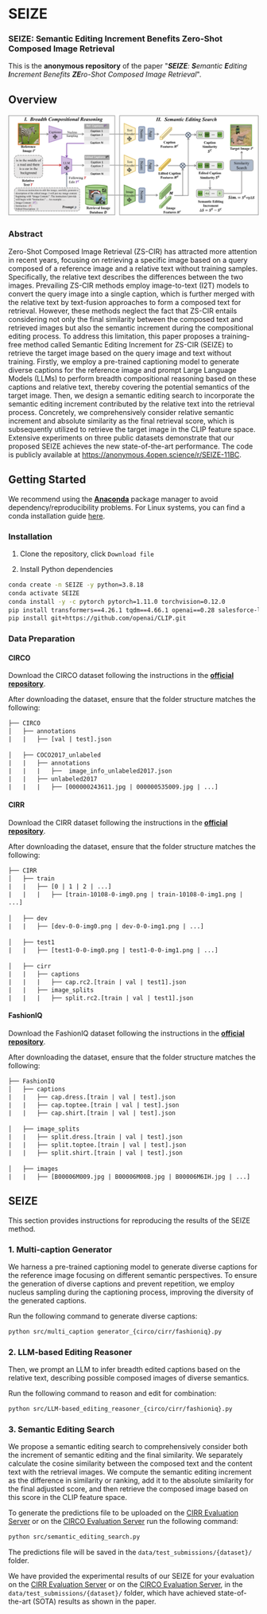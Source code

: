 # SEIZE

### SEIZE: Semantic Editing Increment Benefits Zero-Shot Composed Image Retrieval

This is the **anonymous  repository** of the paper "***SEIZE**: **S**emantic **E**diting **I**ncrement Benefits **ZE**ro-Shot Composed Image Retrieval*".

## Overview

![framework](./images/framework.png)

### Abstract

Zero-Shot Composed Image Retrieval (ZS-CIR) has attracted more attention in recent years, focusing on retrieving a specific image based on a query composed of a reference image and a relative text without training samples. Specifically, the relative text describes the differences between the two images. Prevailing ZS-CIR methods employ image-to-text (I2T) models to convert the query image into a single caption, which is further merged with the relative text by text-fusion approaches to form a composed text for retrieval. However, these methods neglect the fact that ZS-CIR entails considering not only the final similarity between the composed text and retrieved images but also the semantic increment during the compositional editing process. To address this limitation, this paper proposes a training-free method called Semantic Editing Increment for ZS-CIR (SEIZE) to retrieve the target image based on the query image and text without training. Firstly, we employ a pre-trained captioning model to generate diverse captions for the reference image and prompt Large Language Models (LLMs) to perform breadth compositional reasoning based on these captions and relative text, thereby covering the potential semantics of the target image. Then, we design a semantic editing search to incorporate the semantic editing increment contributed by the relative text into the retrieval process. Concretely, we comprehensively consider relative semantic increment and absolute similarity as the final retrieval score, which is subsequently utilized to retrieve the target image in the CLIP feature space. Extensive experiments on three public datasets demonstrate that our proposed SEIZE achieves the new state-of-the-art performance. The code is publicly available at https://anonymous.4open.science/r/SEIZE-11BC.

## Getting Started

We recommend using the [**Anaconda**](https://www.anaconda.com/) package manager to avoid dependency/reproducibility problems.
For Linux systems, you can find a conda installation guide [here](https://docs.conda.io/projects/conda/en/latest/user-guide/install/linux.html).

### Installation

1. Clone the repository, click  `Download file`

2. Install Python dependencies

```sh
conda create -n SEIZE -y python=3.8.18
conda activate SEIZE
conda install -y -c pytorch pytorch=1.11.0 torchvision=0.12.0
pip install transformers==4.26.1 tqdm==4.66.1 openai==0.28 salesforce-lavis==1.0.2 open_clip_torch==2.24.0
pip install git+https://github.com/openai/CLIP.git
```

### Data Preparation

#### CIRCO

Download the CIRCO dataset following the instructions in the [**official repository**](https://github.com/miccunifi/CIRCO).

After downloading the dataset, ensure that the folder structure matches the following:

```
├── CIRCO
│   ├── annotations
|   |   ├── [val | test].json

│   ├── COCO2017_unlabeled
|   |   ├── annotations
|   |   |   ├──  image_info_unlabeled2017.json
|   |   ├── unlabeled2017
|   |   |   ├── [000000243611.jpg | 000000535009.jpg | ...]
```

#### CIRR

Download the CIRR dataset following the instructions in the [**official repository**](https://github.com/Cuberick-Orion/CIRR).

After downloading the dataset, ensure that the folder structure matches the following:

```
├── CIRR
│   ├── train
|   |   ├── [0 | 1 | 2 | ...]
|   |   |   ├── [train-10108-0-img0.png | train-10108-0-img1.png | ...]

│   ├── dev
|   |   ├── [dev-0-0-img0.png | dev-0-0-img1.png | ...]

│   ├── test1
|   |   ├── [test1-0-0-img0.png | test1-0-0-img1.png | ...]

│   ├── cirr
|   |   ├── captions
|   |   |   ├── cap.rc2.[train | val | test1].json
|   |   ├── image_splits
|   |   |   ├── split.rc2.[train | val | test1].json
```

#### FashionIQ

Download the FashionIQ dataset following the instructions in the [**official repository**](https://github.com/XiaoxiaoGuo/fashion-iq).

After downloading the dataset, ensure that the folder structure matches the following:

```
├── FashionIQ
│   ├── captions
|   |   ├── cap.dress.[train | val | test].json
|   |   ├── cap.toptee.[train | val | test].json
|   |   ├── cap.shirt.[train | val | test].json

│   ├── image_splits
|   |   ├── split.dress.[train | val | test].json
|   |   ├── split.toptee.[train | val | test].json
|   |   ├── split.shirt.[train | val | test].json

│   ├── images
|   |   ├── [B00006M009.jpg | B00006M00B.jpg | B00006M6IH.jpg | ...]
```

## SEIZE

This section provides instructions for reproducing the results of the SEIZE method.

### 1. Multi-caption Generator

We harness a pre-trained captioning model to generate diverse captions for the reference image focusing on different semantic perspectives. To ensure the generation of diverse captions and prevent repetition, we employ nucleus sampling during the captioning process, improving the diversity of the generated captions.

Run the following command to generate diverse captions:

```sh
python src/multi_caption generator_{circo/cirr/fashioniq}.py
```

### 2. LLM-based Editing Reasoner

Then, we prompt an LLM to infer breadth edited captions based on the relative text, describing possible composed images of diverse semantics.

Run the following command to reason and edit for combination:

```sh
python src/LLM-based_editing_reasoner_{circo/cirr/fashioniq}.py
```

### 3. Semantic Editing Search

We propose a semantic editing search to comprehensively consider both the increment of semantic editing and the final similarity. We separately calculate the cosine similarity between the composed text and the content text with the retrieval images. We compute the semantic editing increment as the difference in similarity or ranking, add it to the absolute similarity for the final adjusted score, and then retrieve the composed image based on this score in the CLIP feature space.

To generate the predictions file to be uploaded on the [CIRR Evaluation Server](https://cirr.cecs.anu.edu.au/) or on the [CIRCO Evaluation Server](https://circo.micc.unifi.it/) run the following command:

```sh
python src/semantic_editing_search.py
```

The predictions file will be saved in the `data/test_submissions/{dataset}/` folder.

We have provided the experimental results of our SEIZE for your evaluation on the [CIRR Evaluation Server](https://cirr.cecs.anu.edu.au/) or on the [CIRCO Evaluation Server](https://circo.micc.unifi.it/), in the `data/test_submissions/{dataset}/` folder, which have achieved state-of-the-art (SOTA) results as shown in the paper.